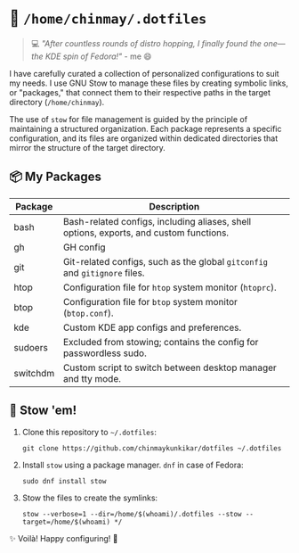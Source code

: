 # 📁 `/home/chinmay/.dotfiles`

> 💻 _"After countless rounds of distro hopping, I finally found the one—the KDE spin of Fedora!"_ - me 😄

I have carefully curated a collection of personalized configurations to suit my needs. I use GNU Stow to manage these files by creating symbolic links, or "packages," that connect them to their respective paths in the target directory (`/home/chinmay`).

The use of `stow` for file management is guided by the principle of maintaining a structured organization. Each package represents a specific configuration, and its files are organized within dedicated directories that mirror the structure of the target directory.

## 📦 My Packages

| Package  | Description                                                                            |
| -------- | -------------------------------------------------------------------------------------- |
| bash     | Bash-related configs, including aliases, shell options, exports, and custom functions. |
| gh       | GH config                                                                              |
| git      | Git-related configs, such as the global `gitconfig` and `gitignore` files.             |
| htop     | Configuration file for `htop` system monitor (`htoprc`).                               |
| btop     | Configuration file for `btop` system monitor (`btop.conf`).                            |
| kde      | Custom KDE app configs and preferences.                                                |
| sudoers  | Excluded from stowing; contains the config for passwordless sudo.                      |
| switchdm | Custom script to switch between desktop manager and tty mode.                          |

## 🚀 Stow 'em!

1. Clone this repository to `~/.dotfiles`:

   ```console
   git clone https://github.com/chinmaykunkikar/dotfiles ~/.dotfiles
   ```

2. Install `stow` using a package manager. `dnf` in case of Fedora:

   ```console
   sudo dnf install stow
   ```

3. Stow the files to create the symlinks:

   ```console
   stow --verbose=1 --dir=/home/$(whoami)/.dotfiles --stow --target=/home/$(whoami) */
   ```

✨ Voilà! Happy configuring! 🎉

